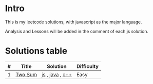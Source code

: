 # Intro
This is my leetcode solutions, with javascript as the major language.

Analysis and Lessons will be added in the comment of each js solution.


# Solutions table
| # | Title | Solution | Difficulty |
|---| ----- | -------- | ---------- |
|1|[Two Sum](https://oj.leetcode.com/problems/two-sum/)|[js](./algorithms/twoSum/twoSum.js) , [java](./algorithms/twoSum/twoSum.java) , [c++](./algorithms/twoSum/twoSum.cpp)|Easy|